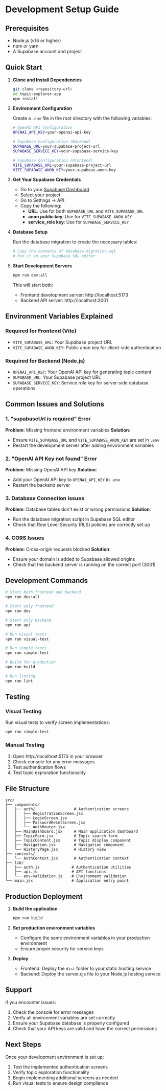 # Development Setup Guide

## Prerequisites

- Node.js (v16 or higher)
- npm or yarn
- A Supabase account and project

## Quick Start

1. **Clone and Install Dependencies**
   ```bash
   git clone <repository-url>
   cd topic-explorer-app
   npm install
   ```

2. **Environment Configuration**
   
   Create a `.env` file in the root directory with the following variables:
   
   ```bash
   # OpenAI API Configuration
   OPENAI_API_KEY=your-openai-api-key
   
   # Supabase Configuration (Backend)
   SUPABASE_URL=your-supabase-project-url
   SUPABASE_SERVICE_KEY=your-supabase-service-key
   
   # Supabase Configuration (Frontend)
   VITE_SUPABASE_URL=your-supabase-project-url
   VITE_SUPABASE_ANON_KEY=your-supabase-anon-key
   ```

3. **Get Your Supabase Credentials**
   
   - Go to your [Supabase Dashboard](https://app.supabase.com/)
   - Select your project
   - Go to Settings → API
   - Copy the following:
     - **URL**: Use for both `SUPABASE_URL` and `VITE_SUPABASE_URL`
     - **anon public key**: Use for `VITE_SUPABASE_ANON_KEY`
     - **service_role key**: Use for `SUPABASE_SERVICE_KEY`

4. **Database Setup**
   
   Run the database migration to create the necessary tables:
   ```bash
   # Copy the contents of database-migration.sql
   # Run it in your Supabase SQL editor
   ```

5. **Start Development Servers**
   ```bash
   npm run dev:all
   ```
   
   This will start both:
   - Frontend development server: http://localhost:5173
   - Backend API server: http://localhost:3001

## Environment Variables Explained

### Required for Frontend (Vite)
- `VITE_SUPABASE_URL`: Your Supabase project URL
- `VITE_SUPABASE_ANON_KEY`: Public anon key for client-side authentication

### Required for Backend (Node.js)
- `OPENAI_API_KEY`: Your OpenAI API key for generating topic content
- `SUPABASE_URL`: Your Supabase project URL
- `SUPABASE_SERVICE_KEY`: Service role key for server-side database operations

## Common Issues and Solutions

### 1. "supabaseUrl is required" Error
**Problem**: Missing frontend environment variables
**Solution**: 
- Ensure `VITE_SUPABASE_URL` and `VITE_SUPABASE_ANON_KEY` are set in `.env`
- Restart the development server after adding environment variables

### 2. "OpenAI API Key not found" Error
**Problem**: Missing OpenAI API key
**Solution**: 
- Add your OpenAI API key to `OPENAI_API_KEY` in `.env`
- Restart the backend server

### 3. Database Connection Issues
**Problem**: Database tables don't exist or wrong permissions
**Solution**: 
- Run the database migration script in Supabase SQL editor
- Check that Row Level Security (RLS) policies are correctly set up

### 4. CORS Issues
**Problem**: Cross-origin requests blocked
**Solution**: 
- Ensure your domain is added to Supabase allowed origins
- Check that the backend server is running on the correct port (3001)

## Development Commands

```bash
# Start both frontend and backend
npm run dev:all

# Start only frontend
npm run dev

# Start only backend
npm run api

# Run visual tests
npm run visual-test

# Run simple tests
npm run simple-test

# Build for production
npm run build

# Run linting
npm run lint
```

## Testing

### Visual Testing
Run visual tests to verify screen implementations:
```bash
npm run simple-test
```

### Manual Testing
1. Open http://localhost:5173 in your browser
2. Check console for any error messages
3. Test authentication flows
4. Test topic exploration functionality

## File Structure

```
src/
├── components/
│   ├── auth/                 # Authentication screens
│   │   ├── RegistrationScreen.jsx
│   │   ├── LoginScreen.jsx
│   │   ├── PasswordResetScreen.jsx
│   │   └── AuthRouter.jsx
│   ├── MainDashboard.jsx     # Main application dashboard
│   ├── TopicForm.jsx         # Topic search form
│   ├── TopicContent.jsx      # Topic display component
│   ├── Navigation.jsx        # Navigation component
│   └── HistoryPage.jsx       # History view
├── contexts/
│   └── AuthContext.jsx       # Authentication context
├── lib/
│   ├── auth.js              # Authentication utilities
│   ├── api.js               # API functions
│   └── env-validation.js    # Environment validation
└── main.jsx                 # Application entry point
```

## Production Deployment

1. **Build the application**
   ```bash
   npm run build
   ```

2. **Set production environment variables**
   - Configure the same environment variables in your production environment
   - Ensure proper security for service keys

3. **Deploy**
   - Frontend: Deploy the `dist` folder to your static hosting service
   - Backend: Deploy the server.cjs file to your Node.js hosting service

## Support

If you encounter issues:
1. Check the console for error messages
2. Verify all environment variables are set correctly
3. Ensure your Supabase database is properly configured
4. Check that your API keys are valid and have the correct permissions

## Next Steps

Once your development environment is set up:
1. Test the implemented authentication screens
2. Verify topic exploration functionality
3. Begin implementing additional screens as needed
4. Run visual tests to ensure design compliance